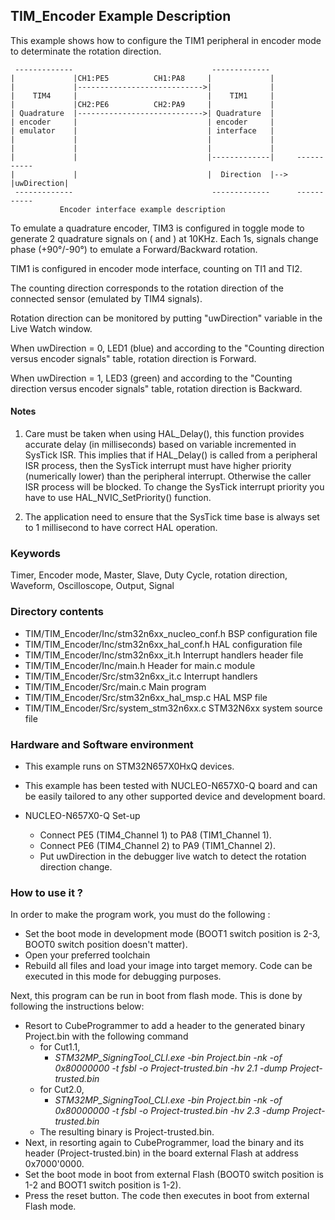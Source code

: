 ## <b>TIM_Encoder Example Description</b>

This example shows how to configure the TIM1 peripheral in encoder mode to
determinate the rotation direction.

     -------------                               -------------
    |             |CH1:PE5          CH1:PA8     |             |
    |             |---------------------------->|             |
    |    TIM4     |                             |    TIM1     |
    |             |CH2:PE6          CH2:PA9     |             |
    | Quadrature  |---------------------------->| Quadrature  |
    | encoder     |                             | encoder     |
    | emulator    |                             | interface   |
    |             |                             |             |
    |             |                             |             |
    |             |                             |-------------|     -----------
    |             |                             |  Direction  |--> |uwDirection|
     -------------                               -------------      -----------
               Encoder interface example description




To emulate a quadrature encoder, TIM3 is configured in toggle mode to generate
2 quadrature signals on ( and ) at 10KHz. Each 1s, signals change phase
(+90°/-90°) to emulate a Forward/Backward rotation.

 TIM1 is configured in encoder mode interface, counting on TI1 and TI2.

 The counting direction corresponds to the rotation direction of the connected
sensor (emulated by TIM4 signals).

Rotation direction can be monitored by putting "uwDirection" variable in the
Live Watch window.

When uwDirection = 0, LED1 (blue) and according to the "Counting direction versus encoder
signals" table, rotation direction is Forward.

When uwDirection = 1, LED3 (green)  and according to the "Counting direction versus encoder
signals" table, rotation direction is Backward.

#### <b>Notes</b>

 1. Care must be taken when using HAL_Delay(), this function provides accurate delay (in milliseconds)
      based on variable incremented in SysTick ISR. This implies that if HAL_Delay() is called from
      a peripheral ISR process, then the SysTick interrupt must have higher priority (numerically lower)
      than the peripheral interrupt. Otherwise the caller ISR process will be blocked.
      To change the SysTick interrupt priority you have to use HAL_NVIC_SetPriority() function.

 2. The application need to ensure that the SysTick time base is always set to 1 millisecond
      to have correct HAL operation.

### <b>Keywords</b>

Timer, Encoder mode, Master, Slave, Duty Cycle, rotation direction, Waveform, Oscilloscope, Output, Signal

### <b>Directory contents</b>

  - TIM/TIM_Encoder/Inc/stm32n6xx_nucleo_conf.h     BSP configuration file
  - TIM/TIM_Encoder/Inc/stm32n6xx_hal_conf.h        HAL configuration file
  - TIM/TIM_Encoder/Inc/stm32n6xx_it.h              Interrupt handlers header file
  - TIM/TIM_Encoder/Inc/main.h                      Header for main.c module
  - TIM/TIM_Encoder/Src/stm32n6xx_it.c              Interrupt handlers
  - TIM/TIM_Encoder/Src/main.c                      Main program
  - TIM/TIM_Encoder/Src/stm32n6xx_hal_msp.c         HAL MSP file
  - TIM/TIM_Encoder/Src/system_stm32n6xx.c          STM32N6xx system source file


### <b>Hardware and Software environment</b>

  - This example runs on STM32N657X0HxQ devices.

  - This example has been tested with NUCLEO-N657X0-Q board and can be
    easily tailored to any other supported device and development board.

  - NUCLEO-N657X0-Q Set-up
    - Connect  PE5 (TIM4_Channel 1) to PA8 (TIM1_Channel 1).
    - Connect  PE6 (TIM4_Channel 2) to PA9 (TIM1_Channel 2).
    - Put uwDirection in the debugger live watch to detect the rotation direction
      change.


### <b>How to use it ?</b>

In order to make the program work, you must do the following :
 - Set the boot mode in development mode (BOOT1 switch position is 2-3, BOOT0 switch position doesn't matter).
 - Open your preferred toolchain
 - Rebuild all files and load your image into target memory. Code can be executed in this mode for debugging purposes.

 Next, this program can be run in boot from flash mode. This is done by following the instructions below:

 - Resort to CubeProgrammer to add a header to the generated binary Project.bin with the following command
   - for Cut1.1,
     - *STM32MP_SigningTool_CLI.exe -bin Project.bin -nk -of 0x80000000 -t fsbl -o Project-trusted.bin -hv 2.1 -dump Project-trusted.bin*
   - for Cut2.0, 
      - *STM32MP_SigningTool_CLI.exe -bin Project.bin -nk -of 0x80000000 -t fsbl -o Project-trusted.bin -hv 2.3 -dump Project-trusted.bin*
   - The resulting binary is Project-trusted.bin.
 - Next, in resorting again to CubeProgrammer, load the binary and its header (Project-trusted.bin) in the board external Flash at address 0x7000'0000.
 - Set the boot mode in boot from external Flash (BOOT0 switch position is 1-2 and BOOT1 switch position is 1-2).
 - Press the reset button. The code then executes in boot from external Flash mode.
